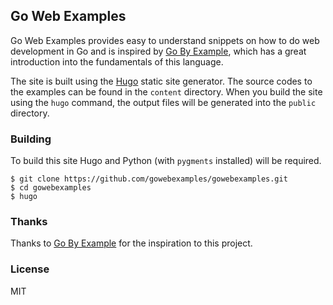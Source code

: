 ## Go Web Examples

Go Web Examples provides easy to understand snippets on how to do web development in Go and is inspired by [Go By Example](https://gobyexample.com/), which has a great introduction into the fundamentals of this language.

The site is built using the [Hugo](https://github.com/spf13/hugo) static site generator.
The source codes to the examples can be found in the `content` directory.
When you build the site using the `hugo` command, the output files will be generated into the `public` directory.


### Building

To build this site Hugo and Python (with `pygments` installed) will be required.

```console
$ git clone https://github.com/gowebexamples/gowebexamples.git
$ cd gowebexamples
$ hugo
```

### Thanks

Thanks to [Go By Example](https://gobyexample.com/) for the inspiration to this project.

### License

MIT
